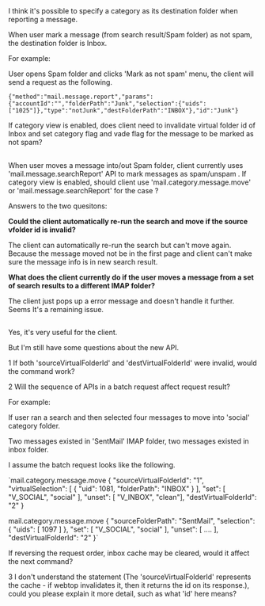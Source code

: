 ##
I think it's possible to specify a category as its destination folder when reporting a message.

When user mark a message (from search result/Spam folder) as not spam, the destination folder is Inbox.

For example:

User opens Spam folder and clicks 'Mark as not spam' menu, the client will send a request as the following.

`{"method":"mail.message.report","params":{"accountId":"","folderPath":"Junk","selection":{"uids":["1025"]},"type":"notJunk","destFolderPath":"INBOX"},"id":"Junk"}`

If category view is enabled, does client need to invalidate virtual folder id of Inbox and set category flag and vade flag for the message to be marked as not spam?



##
When user moves a message into/out Spam folder, client currently uses 'mail.message.searchReport' API to mark messages as spam/unspam .
If category view is enabled, should client use 'mail.category.message.move' or 'mail.message.searchReport' for the case ?

Answers to the two quesitons:

**Could the client automatically re-run the search and move if the source vfolder id is invalid?**
 
The client can automatically re-run the search but can't move again.
Because the message moved not be in the first page and client can't make sure the message info is in new search result.

**What does the client currently do if the user moves a message from a set of search results to a different IMAP folder?**

The client just pops up a error message and doesn't handle it further.
Seems It's a remaining issue.


##
Yes, it's very useful for the client.

But I'm still have some questions about the new API.

1 If both 'sourceVirtualFolderId' and 'destVirtualFolderId' were invalid, would the command work?

2 Will the sequence of APIs in a batch request affect request result? 

  For example:

If user ran a search and then selected four messages to move into 'social' category folder. 

Two messages existed in 'SentMail' IMAP folder, two messages existed in inbox folder.

I assume the batch request looks like the following.

 `mail.category.message.move { "sourceVirtualFolderId": "1", "virtualSelection": [ { "uid": 1081, "folderPath": "INBOX" } ], "set": [ "V_SOCIAL", "social" ], "unset": [ "V_INBOX", "clean"], "destVirtualFolderId":  "2" }

 mail.category.message.move { "sourceFolderPath": "SentMail", "selection": { "uids": [ 1097 ] }, "set": [ "V_SOCIAL", "social" ], "unset": [ .... ], "destVirtualFolderId": "2" }`

If reversing the request order, inbox cache may be cleared, would it affect the next command?

3 I don't understand the statement (The 'sourceVirtualFolderId' represents the cache - if webtop invalidates it, then it returns the id on its response.), could you please explain it more detail, such as what 'id' here means?
